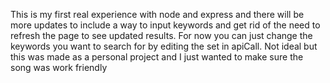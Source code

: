 This is my first real experience with node and express and there will be more updates to include a way to input keywords and get rid of the need to refresh the page to see updated results. 
For now you can just change the keywords you want to search for by editing the set in apiCall. Not ideal but this was made as a personal project and I just wanted to make sure the song was work friendly

